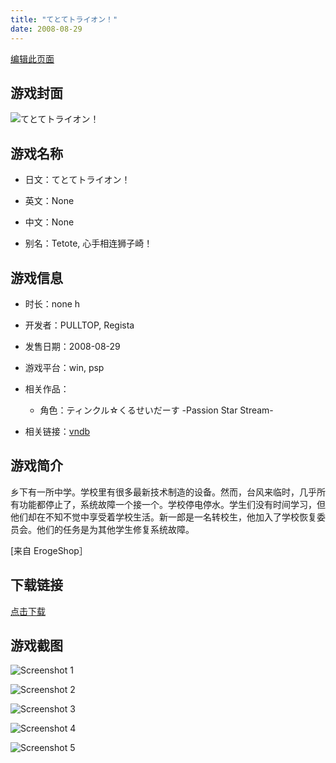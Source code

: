```yaml
---
title: "てとてトライオン！"
date: 2008-08-29
---
```

[编辑此页面](https://github.com/ACG-3/ADV3-source/blob/main/source/_posts/%E3%81%A6%E3%81%A8%E3%81%A6%E3%83%88%E3%83%A9%E3%82%A4%E3%82%AA%E3%83%B3%EF%BC%81.md)

## 游戏封面

![てとてトライオン！](https%3A//pan.timero.xyz/onedrive/img_lib_001/%E3%81%A6%E3%81%A8%E3%81%A6%E3%83%88%E3%83%A9%E3%82%A4%E3%82%AA%E3%83%B3%EF%BC%81_cover.avif)


## 游戏名称

- 日文：てとてトライオン！
- 英文：None
- 中文：None

- 别名：Tetote, 心手相连狮子崎！


## 游戏信息

- 时长：none h
- 开发者：PULLTOP, Regista
- 发售日期：2008-08-29
- 游戏平台：win, psp
- 相关作品：
   - 角色：ティンクル☆くるせいだーす -Passion Star Stream-

- 相关链接：[vndb](https://vndb.org/v892)


## 游戏简介

乡下有一所中学。学校里有很多最新技术制造的设备。然而，台风来临时，几乎所有功能都停止了，系统故障一个接一个。学校停电停水。学生们没有时间学习，但他们却在不知不觉中享受着学校生活。新一郎是一名转校生，他加入了学校恢复委员会。他们的任务是为其他学生修复系统故障。

[来自 ErogeShop］


## 下载链接

[点击下载](https://pan.timero.xyz/onedrive/adv_lib_001/%E3%81%A6%E3%81%A8%E3%81%A6%E3%83%88%E3%83%A9%E3%82%A4%E3%82%AA%E3%83%B3%EF%BC%81)


## 游戏截图


![Screenshot 1](https%3A//pan.timero.xyz/onedrive/img_lib_001/%E3%81%A6%E3%81%A8%E3%81%A6%E3%83%88%E3%83%A9%E3%82%A4%E3%82%AA%E3%83%B3%EF%BC%81_Screenshot_1.avif)

![Screenshot 2](https%3A//pan.timero.xyz/onedrive/img_lib_001/%E3%81%A6%E3%81%A8%E3%81%A6%E3%83%88%E3%83%A9%E3%82%A4%E3%82%AA%E3%83%B3%EF%BC%81_Screenshot_2.avif)

![Screenshot 3](https%3A//pan.timero.xyz/onedrive/img_lib_001/%E3%81%A6%E3%81%A8%E3%81%A6%E3%83%88%E3%83%A9%E3%82%A4%E3%82%AA%E3%83%B3%EF%BC%81_Screenshot_3.avif)

![Screenshot 4](https%3A//pan.timero.xyz/onedrive/img_lib_001/%E3%81%A6%E3%81%A8%E3%81%A6%E3%83%88%E3%83%A9%E3%82%A4%E3%82%AA%E3%83%B3%EF%BC%81_Screenshot_4.avif)

![Screenshot 5](https%3A//pan.timero.xyz/onedrive/img_lib_001/%E3%81%A6%E3%81%A8%E3%81%A6%E3%83%88%E3%83%A9%E3%82%A4%E3%82%AA%E3%83%B3%EF%BC%81_Screenshot_5.avif)

